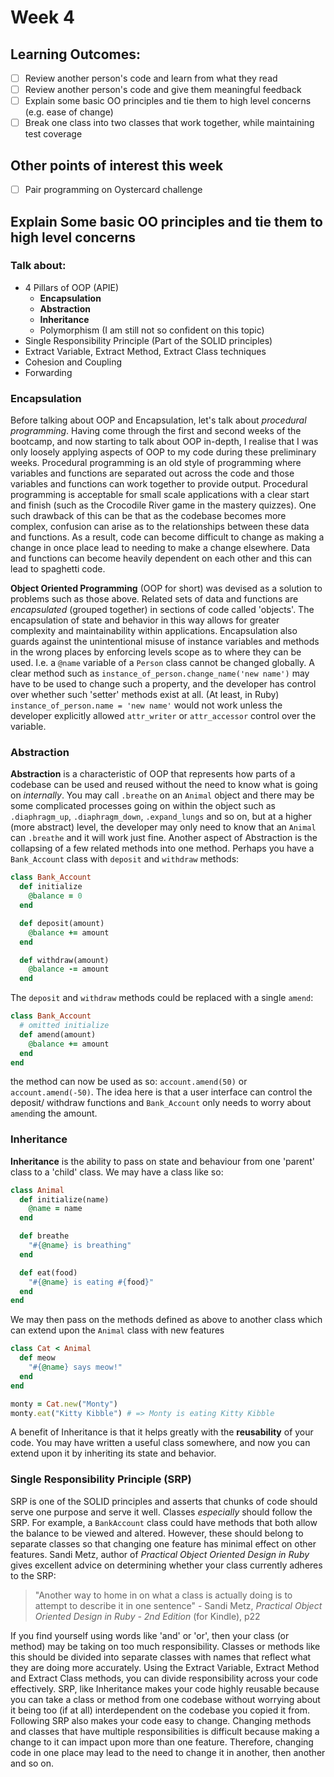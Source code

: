 # Week 4
## Learning Outcomes:
- [ ] Review another person's code and learn from what they read
- [ ] Review another person's code and give them meaningful feedback
- [ ] Explain some basic OO principles and tie them to high level concerns (e.g. ease of change)
- [ ] Break one class into two classes that work together, while maintaining test coverage
## Other points of interest this week
- [ ] Pair programming on Oystercard challenge

## Explain Some basic OO principles and tie them to high level concerns
### Talk about:
* 4 Pillars of OOP (APIE)
    * **Encapsulation**
    * **Abstraction**
    * **Inheritance**
    * Polymorphism (I am still not so confident on this topic)
* Single Responsibility Principle (Part of the SOLID principles)
* Extract Variable, Extract Method, Extract Class techniques
* Cohesion and Coupling
* Forwarding

### Encapsulation
Before talking about OOP and Encapsulation, let's talk about _procedural programming_. Having come through the first and second weeks of the bootcamp, and now starting to talk about OOP in-depth, I realise that I was only loosely applying aspects of OOP to my code during these preliminary weeks. Procedural programming is an old style of programming where variables and functions are separated out across the code and those variables and functions can work together to provide output. Procedural programming is acceptable for small scale applications with a clear start and finish (such as the Crocodile River game in the mastery quizzes). One such drawback of this can be that as the codebase becomes more complex, confusion can arise as to the relationships between these data and functions. As a result, code can become difficult to change as making a change in once place lead to needing to make a change elsewhere. Data and functions can become heavily dependent on each other and this can lead to spaghetti code.
    
**Object Oriented Programming** (OOP for short) was devised as a solution to problems such as those above. Related sets of data and functions are _encapsulated_ (grouped together) in sections of code called 'objects'. The encapsulation of state and behavior in this way allows for greater complexity and maintainability within applications. Encapsulation also guards against the unintentional misuse of instance variables and methods in the wrong places by enforcing levels scope as to where they can be used. I.e. a `@name` variable of a `Person` class cannot be changed globally. A clear method such as `instance_of_person.change_name('new name')` may have to be used to change such a property, and the developer has control over whether such 'setter' methods exist at all. (At least, in Ruby) `instance_of_person.name = 'new name'` would not work unless the developer explicitly allowed `attr_writer` or `attr_accessor` control over the variable.

### Abstraction
**Abstraction** is a characteristic of OOP that represents how parts of a codebase can be used and reused without the need to know what is going on _internally_. You may call `.breathe` on an `Animal` object and there may be some complicated processes going on within the object such as `.diaphragm_up`, `.diaphragm_down`, `.expand_lungs` and so on, but at a higher (more abstract) level, the developer may only need to know that an `Animal` can `.breathe` and it will work just fine. Another aspect of Abstraction is the collapsing of a few related methods into one method. Perhaps you have a `Bank_Account` class with `deposit` and `withdraw` methods:
```ruby
class Bank_Account
  def initialize
    @balance = 0
  end

  def deposit(amount)
    @balance += amount
  end  

  def withdraw(amount)
    @balance -= amount
  end
```

The `deposit` and `withdraw` methods could be replaced with a single `amend`:
```ruby
class Bank_Account
  # omitted initialize
  def amend(amount)
    @balance += amount
  end
end
```

the method can now be used as so: `account.amend(50)` or `account.amend(-50)`. The idea here is that a user interface can control the deposit/ withdraw functions and `Bank_Account` only needs to worry about `amend`ing the amount.
  
### Inheritance
**Inheritance** is the ability to pass on state and behaviour from one 'parent' class to a 'child' class. We may have a class like so:
```ruby
class Animal
  def initialize(name)
    @name = name
  end

  def breathe
    "#{@name} is breathing"
  end

  def eat(food)
    "#{@name} is eating #{food}"
  end
end
```
  
We may then pass on the methods defined as above to another class which can extend upon the `Animal` class with new features

```ruby
class Cat < Animal
  def meow
    "#{@name} says meow!"
  end
end

monty = Cat.new("Monty")
monty.eat("Kitty Kibble") # => Monty is eating Kitty Kibble
```

A benefit of Inheritance is that it helps greatly with the **reusability** of your code. You may have written a useful class somewhere, and now you can extend upon it by inheriting its state and behavior. 
  
### Single Responsibility Principle (SRP)
SRP is one of the SOLID principles and asserts that chunks of code should serve one purpose and serve it well. Classes _especially_ should follow the SRP. For example, a `BankAccount` class could have methods that both allow the balance to be viewed and altered. However, these should belong to separate classes so that changing one feature has minimal effect on other features. Sandi Metz, author of _Practical Object Oriented Design in Ruby_ gives excellent advice on determining whether your class currently adheres to the SRP:

> "Another way to home in on what a class is actually doing is to 
> attempt to describe it in one sentence"
> \- Sandi Metz, _Practical Object Oriented Design in Ruby - 2nd 
> Edition_ (for Kindle), p22

If you find yourself using words like 'and' or 'or', then your class (or method) may be taking on too much responsibility. Classes or methods like this should be divided into separate classes with names that reflect what they are doing more accurately. Using the Extract Variable, Extract Method and Extract Class methods, you can divide responsibility across your code effectively. SRP, like Inheritance makes your code highly reusable because you can take a class or method from one codebase without worrying about it being too (if at all) interdependent on the codebase you copied it from. Following SRP also makes your code easy to change. Changing methods and classes that have multiple responsibilities is difficult because making a change to it can impact upon more than one feature. Therefore, changing code in one place may lead to the need to change it in another, then another and so on.